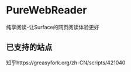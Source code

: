 # PureWebReader
纯享阅读-让Surface的网页阅读体验更好  
## 已支持的站点  
知乎https://greasyfork.org/zh-CN/scripts/421040  
